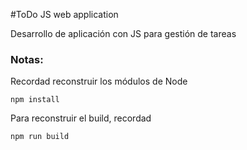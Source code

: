 #ToDo JS web application

Desarrollo de aplicación con JS para gestión de tareas

### Notas:
Recordad reconstruir los módulos de Node
```
npm install
```
Para reconstruir el build, recordad

```
npm run build
```
